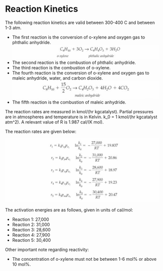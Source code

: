 # Reaction Kinetics

The following reaction kinetics are valid between 300-400 C and between 1-3 atm. 

- The first reaction is the conversion of o-xylene and oxygen gas to phthalic anhydride.
![](Reaction1.png)
- The second reaction is the combustion of phthalic anhydride.
- The third reaction is the combustion of o-xylene.
- The fourth reaction is the conversion of o-xylene and oxygen gas to maleic anhydride, water, and carbon dioxide.
![](Reaction4.png)
- The fifth reaction is the combustion of maleic anhydride.

The reaction rates are measured in kmol/(hr kgcatalyst). Partial pressures are in atmospheres and temperature is in Kelvin. k_0 = 1 kmol/(hr kgcatalyst atm^2). A relevant value of R is 1.987 cal/(K mol).

The reaction rates are given below:

![](ReactionRates.png)

The activation energies are as follows, given in units of cal/mol:
- Reaction 1: 27,000
- Reaction 2: 31,000
- Reaction 3: 28,600
- Reaction 4: 27,900
- Reaction 5: 30,400

Other important note regarding reactivity:
- The concentration of o-xylene must not be between 1-6 mol% or above 10 mol%.
